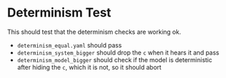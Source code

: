 # Determinism Test

This should test that the determinism checks are working ok.

* `determinism_equal.yaml` should pass
* `determinism_system_bigger` should drop the `c` when it hears it and pass
* `determinism_model_bigger` should check if the model is deterministic after hiding the `c`, which it is not, so it should abort
